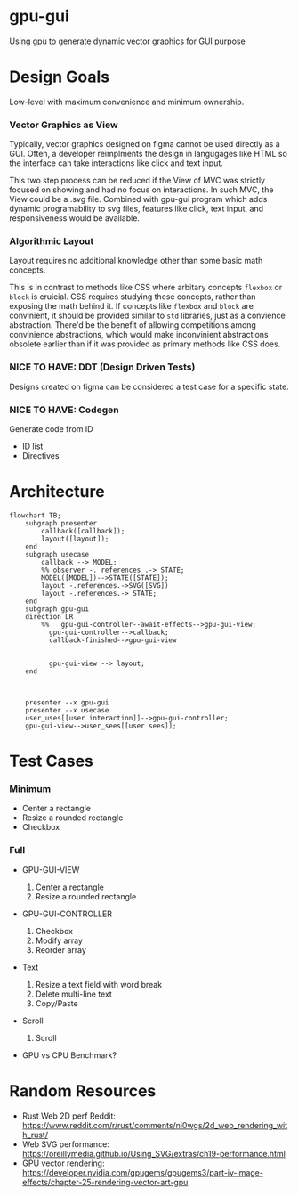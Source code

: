 # gpu-gui

Using gpu to generate dynamic vector graphics for GUI purpose

# Design Goals

Low-level with maximum convenience and minimum ownership.

### Vector Graphics as View

Typically, vector graphics designed on figma cannot be used directly as a GUI.
Often, a developer reimplments the design in langugages like HTML so the interface can take interactions like click and text input.

This two step process can be reduced if the View of MVC was strictly focused on showing and had no focus on interactions.
In such MVC, the View could be a .svg file.
Combined with gpu-gui program which adds dynamic programability to svg files, features like click, text input, and responsiveness would be available.

### Algorithmic Layout

Layout requires no additional knowledge other than some basic math concepts.

This is in contrast to methods like CSS where arbitary concepts `flexbox` or `block` is cruicial.
CSS requires studying these concepts, rather than exposing the math behind it.
If concepts like `flexbox` and `block` are convinient, it should be provided similar to `std` libraries, just as a convience abstraction.
There'd be the benefit of allowing competitions among convinience abstractions, which would make inconvinient abstractions obsolete earlier than if it was provided as primary methods like CSS does.

### NICE TO HAVE: DDT (Design Driven Tests)

Designs created on figma can be considered a test case for a specific state.

### NICE TO HAVE: Codegen

Generate code from ID

- ID list
- Directives

# Architecture

```mermaid
flowchart TB;
    subgraph presenter
        callback([callback]);
        layout([layout]);
    end
    subgraph usecase
        callback --> MODEL;
        %% observer -. references .-> STATE;
        MODEL([MODEL])-->STATE([STATE]);
        layout -.references.->SVG([SVG])
        layout -.references.-> STATE;
    end
    subgraph gpu-gui
    direction LR
        %%   gpu-gui-controller--await-effects-->gpu-gui-view;
          gpu-gui-controller-->callback;
          callback-finished-->gpu-gui-view


          gpu-gui-view --> layout;
    end



    presenter --x gpu-gui
    presenter --x usecase
    user_uses[[user interaction]]-->gpu-gui-controller;
    gpu-gui-view-->user_sees[[user sees]];

```

# Test Cases

### Minimum

- Center a rectangle
- Resize a rounded rectangle
- Checkbox

### Full

- GPU-GUI-VIEW

  1. Center a rectangle
  1. Resize a rounded rectangle

- GPU-GUI-CONTROLLER

  1. Checkbox
  1. Modify array
  1. Reorder array

- Text

  1. Resize a text field with word break
  1. Delete multi-line text
  1. Copy/Paste

- Scroll

  1. Scroll

- GPU vs CPU
  Benchmark?

# Random Resources

- Rust Web 2D perf Reddit: https://www.reddit.com/r/rust/comments/ni0wgs/2d_web_rendering_with_rust/
- Web SVG performance: https://oreillymedia.github.io/Using_SVG/extras/ch19-performance.html
- GPU vector rendering: https://developer.nvidia.com/gpugems/gpugems3/part-iv-image-effects/chapter-25-rendering-vector-art-gpu
